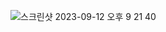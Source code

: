 ![스크린샷 2023-09-12 오후 9 21 40](https://github.com/NHN-academy-Avocado/Avocado/assets/84126160/bb55d917-764a-427f-8c96-4841fae2130b)
